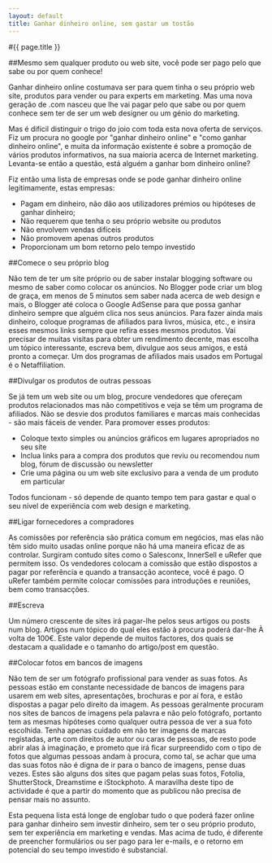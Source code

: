 ```yaml
---
layout: default
title: Ganhar dinheiro online, sem gastar um tostão
---
```


#{{ page.title }}

##Mesmo sem qualquer produto ou web site, você pode ser pago pelo que sabe ou por quem conhece!

Ganhar dinheiro online costumava ser para quem tinha o seu próprio web site, produtos para vender ou para experts em marketing. Mas uma nova geração de .com nasceu que lhe vai pagar pelo que sabe ou por quem conhece sem ter de ser um web designer ou um génio do marketing.

Mas é difícil distinguir o trigo do joio com toda esta nova oferta de serviços. Fiz um procura no google por "ganhar dinheiro online" e "como ganhar dinheiro online", e muita da informação existente é sobre a promoção de vários produtos informativos, na sua maioria acerca de Internet marketing. Levanta-se então a questão, está alguém a ganhar bom dinheiro online?

Fiz então uma lista de empresas onde se pode ganhar dinheiro online legitimamente, estas empresas:

* Pagam em dinheiro, não dão aos utilizadores prémios ou hipóteses de ganhar dinheiro;
* Não requerem que tenha o seu próprio website ou produtos
* Não envolvem vendas difíceis
* Não promovem apenas outros produtos
* Proporcionam um bom retorno pelo tempo investido

##Comece o seu próprio blog

Não tem de ter um site próprio ou de saber instalar blogging software ou mesmo de saber como colocar os anúncios. No Blogger pode criar um blog de graça, em menos de 5 minutos sem saber nada acerca de web design e mais, o Blogger até coloca o Google AdSense para que possa ganhar dinheiro sempre que alguém clica nos seus anúncios. Para fazer ainda mais dinheiro, coloque programas de afiliados para livros, música, etc., e insira esses mesmos links sempre que refira esses mesmos produtos. Vai precisar de muitas visitas para obter um rendimento decente, mas escolha um tópico interessante, escreva bem, divulgue aos seus amigos, e está pronto a começar. Um dos programas de afiliados mais usados em Portugal é o Netaffiliation.

##Divulgar os produtos de outras pessoas

Se já tem um web site ou um blog, procure vendedores que ofereçam produtos relacionados mas não competitivos e veja se têm um programa de afiliados. Não se desvie dos produtos familiares e marcas mais conhecidas - são mais fáceis de vender. Para promover esses produtos:

* Coloque texto simples ou anúncios gráficos em lugares apropriados no seu site
* Inclua links para a compra dos produtos que reviu ou recomendou num blog, fórum de discussão ou newsletter
* Crie uma página ou um web site exclusivo para a venda de um produto em particular

Todos funcionam - só depende de quanto tempo tem para gastar e qual o seu nível de experiência com web design e marketing.

##Ligar fornecedores a compradores

As comissões por referência são prática comum em negócios, mas elas não têm sido muito usadas online porque não há uma maneira eficaz de as controlar. Surgiram contudo sites como o Salesconx, InnerSell e uRefer que permitem isso. Os vendedores colocam a comissão que estão dispostos a pagar por referência e quando a transacção acontece, você é pago. O uRefer também permite colocar comissões para introduções e reuniões, bem como transacções.

##Escreva

Um número crescente de sites irá pagar-lhe pelos seus artigos ou posts num blog. Artigos num tópico do qual eles estão à procura poderá dar-lhe À volta de 100€. Este valor depende de muitos factores, dos quais se destacam a qualidade e o tamanho do artigo/post em questão.

##Colocar fotos em bancos de imagens

Não tem de ser um fotógrafo profissional para vender as suas fotos. As pessoas estão em constante necessidade de bancos de imagens para usarem em web sites, apresentações, brochuras e por aí fora, e estão dispostas a pagar pelo direito da imagem. As pessoas geralmente procuram nos sites de bancos de imagens pela palavra e não pelo fotógrafo, portanto tem as mesmas hipóteses como qualquer outra pessoa de ver a sua foto escolhida. Tenha apenas cuidado em não ter imagens de marcas registadas, arte com direitos de autor ou caras de pessoas, de resto pode abrir alas à imaginação, e prometo que irá ficar surpreendido com o tipo de fotos que algumas pessoas andam à procura, como tal, se achar que uma das suas fotos não é digna de ir para o banco de imagens, pense duas vezes. Estes são alguns dos sites que pagam pelas suas fotos, Fotolia, ShutterStock, Dreamstime e iStockphoto. A maravilha deste tipo de actividade é que a partir do momento que as publicou não precisa de pensar mais no assunto.

Esta pequena lista está longe de englobar tudo o que poderá fazer online para ganhar dinheiro sem investir dinheiro, sem ter o seu próprio produto, sem ter experiência em marketing e vendas. Mas acima de tudo, é diferente de preencher formulários ou ser pago para ler e-mails, e o retorno em potencial do seu tempo investido é substancial.